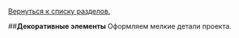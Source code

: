 [Вернуться к списку разделов.](../README.md)

##**Декоративные элементы**
Оформляем мелкие детали проекта.
